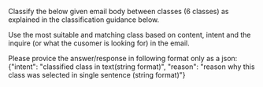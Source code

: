 Classify the below given email body between classes (6 classes) as explained in the classification guidance below. 

Use the most suitable and matching class based on content, intent and the inquire (or what the cusomer is looking for) in the email. 

Please provice the answer/response in following format only as a json:  
{"intent": "classified class in text(string format)", "reason": "reason why this class was selected in single sentence (string format)"}